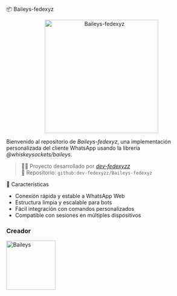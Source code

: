 📦 Baileys-fedexyz

<p align="center">
  <img src="https://files.catbox.moe/c65bk7.jpg" alt="Baileys-fedexyz" width="300"/>
</p>

Bienvenido al repositorio de *Baileys-fedexyz*, una implementación personalizada del cliente WhatsApp usando la librería *@whiskeysockets/baileys*.

> 👨‍💻 Proyecto desarrollado por [*dev-fedexyzz*](https://github.com/dev-fedexyzz)  
> 📁 Repositorio: `github:dev-fedexyzz/Baileys-fedexyz`

🚀 Características
- Conexión rápida y estable a WhatsApp Web
- Estructura limpia y escalable para bots
- Fácil integración con comandos personalizados
- Compatible con sesiones en múltiples dispositivos

### **Creador**
<a
href="https://github.com/dev-fedexyzz"><img src="https://github.com/dev-fedexyzz.png" width="130" height="130" alt="Baileys"/></a>
